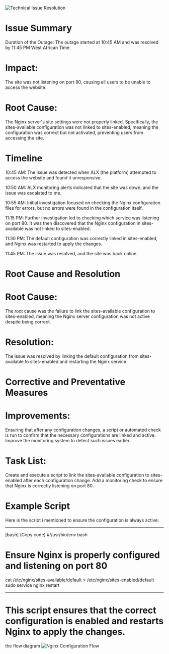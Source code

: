![Technical Issue Resolution](./postmorterm_technical.webp)

# Issue Summary
Duration of the Outage: The outage started at 10:45 AM and was resolved by 11:45 PM West African Time.

# Impact:
The site was not listening on port 80, causing all users to be unable to access the website.

# Root Cause:
The Nginx server's site settings were not properly linked. Specifically, the sites-available configuration was not linked to sites-enabled, meaning the configuration was correct but not activated, preventing users from accessing the site.

# Timeline
10:45 AM: The issue was detected when ALX (the platform) attempted to access the website and found it unresponsive.

10:50 AM: ALX monitoring alerts indicated that the site was down, and the issue was escalated to me.

10:55 AM: Initial investigation focused on checking the Nginx configuration files for errors, but no errors were found in the configuration itself.

11:15 PM: Further investigation led to checking which service was listening on port 80. It was then discovered that the Nginx configuration in sites-available was not linked to sites-enabled.

11:30 PM: The default configuration was correctly linked in sites-enabled, and Nginx was restarted to apply the changes.

11:45 PM: The issue was resolved, and the site was back online.

# Root Cause and Resolution
# Root Cause:
The root cause was the failure to link the sites-available configuration to sites-enabled, meaning the Nginx server configuration was not active despite being correct.

# Resolution:
The issue was resolved by linking the default configuration from sites-available to sites-enabled and restarting the Nginx service.

# Corrective and Preventative Measures

# Improvements:
Ensuring that after any configuration changes, a script or automated check is run to confirm that the necessary configurations are linked and active.
Improve the monitoring system to detect such issues earlier.

# Task List:

Create and execute a script to link the sites-available configuration to sites-enabled after each configuration change.
Add a monitoring check to ensure that Nginx is correctly listening on port 80.

# Example Script
Here is the script i mentioned to ensure the configuration is always active:

______________________________________________________________
[bash]
(Copy code)
#!/usr/bin/env bash
# Ensure Nginx is properly configured and listening on port 80

cat /etc/nginx/sites-available/default > /etc/nginx/sites-enabled/default
sudo service nginx restart
_______________________________________________________________

# This script ensures that the correct configuration is enabled and restarts Nginx to apply the changes.
the flow diagram
![Nginx Configuration Flow](./postmoterm_flow_chart.webp)
